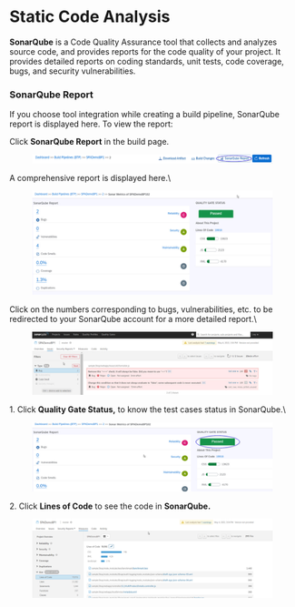 # Static Code Analysis

**SonarQube** is a Code Quality Assurance tool that collects and analyzes source code, and provides reports for the code quality of your project. It provides detailed reports on coding standards, unit tests, code coverage, bugs, and security vulnerabilities.

### **SonarQube Report**

If you choose tool integration while creating a build pipeline, SonarQube report is displayed here. To view the report:

Click **SonarQube Report** in the build page.

<figure><img src="../../../.gitbook/assets/image (1189).png" alt=""><figcaption></figcaption></figure>

A comprehensive report is displayed here.\


<figure><img src="../../../.gitbook/assets/image (1190).png" alt=""><figcaption></figcaption></figure>

Click on the numbers corresponding to bugs, vulnerabilities, etc. to be redirected to your SonarQube account for a more detailed report.\


<figure><img src="../../../.gitbook/assets/image (1192).png" alt=""><figcaption></figcaption></figure>

1\. Click **Quality Gate Status,** to know the test cases status in SonarQube.\


<figure><img src="../../../.gitbook/assets/image (1194).png" alt=""><figcaption></figcaption></figure>

2\. Click **Lines of Code** to see the code in **SonarQube.**

<figure><img src="../../../.gitbook/assets/image (1195).png" alt=""><figcaption></figcaption></figure>

